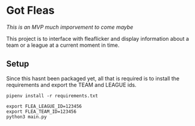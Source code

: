 # Got Fleas

*This is an MVP much imporvement to come maybe*

This project is to interface with fleaflicker and display information about a team or a league at a current moment in time.

## Setup

Since this hasnt been packaged yet, all that is required is to install the requirements and export the TEAM and LEAGUE ids.

```
pipenv install -r requirements.txt

export FLEA_LEAGUE_ID=123456
export FLEA_TEAM_ID=123456
python3 main.py
```
